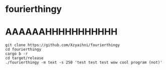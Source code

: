 # fourierthingy
# AAAAAAHHHHHHHHHHH

```
git clone https://github.com/Xzyaihni/fourierthingy
cd fourierthingy
cargo b -r
cd target/release
./fourierthingy -m text -s 250 'test test test wow cool program (not)'
```
